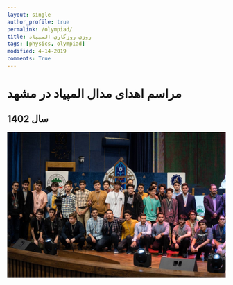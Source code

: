 ```yaml
---
layout: single
author_profile: true
permalink: /olympiad/
title: روزی روزگاری المپیاد
tags: [physics, olympiad]
modified: 4-14-2019
comments: True
---
```

# مراسم اهدای مدال المپیاد در مشهد 
## 1402 سال 
![ehdaye medal](.\assets\images\ehda.jpg)
